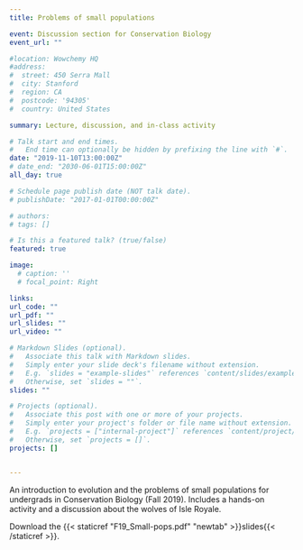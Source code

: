 ```yaml
---
title: Problems of small populations

event: Discussion section for Conservation Biology
event_url: ""

#location: Wowchemy HQ
#address:
#  street: 450 Serra Mall
#  city: Stanford
#  region: CA
#  postcode: '94305'
#  country: United States

summary: Lecture, discussion, and in-class activity

# Talk start and end times.
#   End time can optionally be hidden by prefixing the line with `#`.
date: "2019-11-10T13:00:00Z"
# date_end: "2030-06-01T15:00:00Z"
all_day: true

# Schedule page publish date (NOT talk date).
# publishDate: "2017-01-01T00:00:00Z"

# authors: 
# tags: []

# Is this a featured talk? (true/false)
featured: true

image:
  # caption: ''
  # focal_point: Right

links:
url_code: ""
url_pdf: ""
url_slides: ""
url_video: ""

# Markdown Slides (optional).
#   Associate this talk with Markdown slides.
#   Simply enter your slide deck's filename without extension.
#   E.g. `slides = "example-slides"` references `content/slides/example-slides.md`.
#   Otherwise, set `slides = ""`.
slides: ""

# Projects (optional).
#   Associate this post with one or more of your projects.
#   Simply enter your project's folder or file name without extension.
#   E.g. `projects = ["internal-project"]` references `content/project/deep-learning/index.md`.
#   Otherwise, set `projects = []`.
projects: []


---
```

An introduction to evolution and the problems of small populations for undergrads in Conservation Biology (Fall 2019). Includes a hands-on activity and a discussion about the wolves of Isle Royale.

Download the {{< staticref "F19_Small-pops.pdf" "newtab" >}}slides{{< /staticref >}}.

